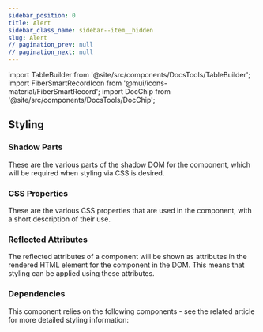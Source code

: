 ```yaml
---
sidebar_position: 0
title: Alert
sidebar_class_name: sidebar--item__hidden
slug: Alert
// pagination_prev: null
// pagination_next: null
---
```


import TableBuilder from '@site/src/components/DocsTools/TableBuilder';
import FiberSmartRecordIcon from '@mui/icons-material/FiberSmartRecord';
import DocChip from '@site/src/components/DocsTools/DocChip';

<DocChip tooltipText="This component will render with a shadow DOM, an API built into the browser that facilitates encapsulation." label="Shadow" target="_blank" clickable={false} iconName='shadow' />

<DocChip tooltipText="The name of the web component that will render in the DOM." label="bbj-alert" clickable={false} iconName='code'/>

## Styling

### Shadow Parts
These are the various parts of the shadow DOM for the component, which will be required when styling via CSS is desired.
<TableBuilder tag='bbj-alert' table="parts"/>

### CSS Properties

  These are the various CSS properties that are used in the component, with a short description of their use.
  
  <TableBuilder tag='bbj-alert' table="properties"/>

### Reflected Attributes

  The reflected attributes of a component will be shown as attributes in the rendered HTML element for the component in the DOM. This means that styling can be applied using these attributes.
  
  <TableBuilder tag='bbj-alert' table="reflects"/>

### Dependencies

  This component relies on the following components - see the related article for more detailed styling information:
  
  <TableBuilder tag='bbj-alert' table="dependencies"/>
